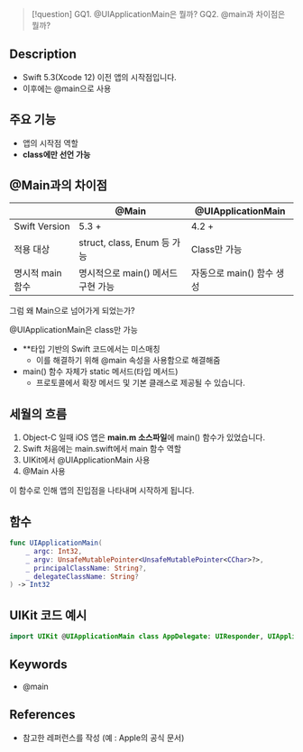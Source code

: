 >[!question]
>GQ1. @UIApplicationMain은 뭘까?
>GQ2. @main과 차이점은 뭘까?

## Description
- Swift 5.3(Xcode 12) 이전 앱의 시작점입니다.
- 이후에는 @main으로 사용


## 주요 기능
+ 앱의 시작점 역할
+ **class에만 선언 가능**


## @Main과의 차이점
|               | @Main                    | @UIApplicationMain |
| ------------- | ------------------------ | ------------------ |
| Swift Version | 5.3 +                    | 4.2 +              |
| 적용 대상         | struct, class, Enum 등 가능 | Class만 가능          |
| 명시적 main 함수   | 명시적으로 main() 메서드 구현 가능   | 자동으로 main() 함수 생성  |

그럼 왜 Main으로 넘어가게 되었는가?

@UIApplicationMain은 class만 가능
- **타입 기반의 Swift 코드에서는 미스매칭
	- 이를 해결하기 위해 @main 속성을 사용함으로 해결해줌
- main() 함수 자체가 static 메서드(타입 메서드)
	- 프로토콜에서 확장 메서드 및 기본 클래스로 제공될 수 있습니다.


## 세월의 흐름
1. Object-C 일때 iOS 앱은 **main.m 소스파일**에 main() 함수가 있었습니다.
2. Swift 처음에는 main.swift에서 main 함수 역할
3. UIKit에서 @UIApplicationMain 사용
4. @Main 사용

이 함수로 인해 앱의 진입점을 나타내며 시작하게 됩니다.


## 함수 
```swift
func UIApplicationMain( 
	_ argc: Int32, 
	_ argv: UnsafeMutablePointer<UnsafeMutablePointer<CChar>?>, 
	_ principalClassName: String?, 
	_ delegateClassName: String? 
) -> Int32
```

## UIKit 코드 예시
```swift
import UIKit @UIApplicationMain class AppDelegate: UIResponder, UIApplicationDelegate { ... }
```

## Keywords
+ @main

## References
- 참고한 레퍼런스를 작성 (예 : Apple의 공식 문서)